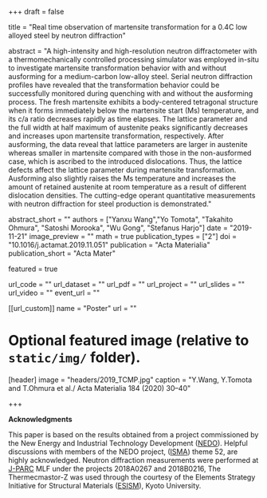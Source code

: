 +++
draft = false

title = "Real time observation of martensite transformation for a 0.4C low alloyed steel by neutron diffraction"

abstract = "A high-intensity and high-resolution neutron diffractometer with a thermomechanically controlled processing simulator was employed in-situ to investigate martensite transformation behavior with and without ausforming for a medium-carbon low-alloy steel. Serial neutron diffraction profiles have revealed that the transformation behavior could be successfully monitored during quenching with and without the ausforming process. The fresh martensite exhibits a body-centered tetragonal structure when it forms immediately below the martensite start (Ms) temperature, and its c/a ratio decreases rapidly as time elapses. The lattice parameter and the full width at half maximum of austenite peaks significantly decreases and increases upon martensite transformation, respectively. After ausforming, the data reveal that lattice parameters are larger in austenite whereas smaller in martensite compared with those in the non-ausformed case, which is ascribed to the introduced dislocations. Thus, the lattice defects affect the lattice parameter during martensite transformation. Ausforming also slightly raises the Ms temperature and increases the amount of retained austenite at room temperature as a result of different dislocation densities. The cutting-edge operant quantitative measurements with neutron diffraction for steel production is demonstrated."

abstract_short = ""
authors = ["Yanxu Wang","Yo Tomota", "Takahito Ohmura", "Satoshi Morooka", "Wu Gong", "Stefanus Harjo"]
date = "2019-11-21"
image_preview = ""
math = true
publication_types = ["2"]
doi = "10.1016/j.actamat.2019.11.051"
publication = "Acta Materialia"
publication_short = "Acta Mater"

featured = true

url_code = ""
url_dataset = ""
url_pdf = ""
url_project = ""
url_slides = ""
url_video = ""
event_url = ""

[[url_custom]]
name = "Poster"
url = ""

# Optional featured image (relative to `static/img/` folder).
[header]
image = "headers/2019_TCMP.jpg"
caption = "Y.Wang, Y.Tomota and T.Ohmura et al./ Acta Materialia 184 (2020) 30–40"


+++


**Acknowledgments**

This paper is based on the results obtained from a project commissioned by the New Energy and Industrial Technology Development ([NEDO](https://www.nedo.go.jp/english/index.html "NEDO")). Helpful discussions with members of the NEDO project, ([ISMA](http://isma.jp/en/ "ISMA")) theme 52, are highly acknowledged. Neutron diffraction measurements were performed at [J-PARC](https://j-parc.jp/c/en/ "J-PARC") MLF under the projects 2018A0267 and 2018B0216, The Thermecmastor-Z was used through the courtesy of the Elements Strategy Initiative for Structural Materials ([ESISM](http://esism.kyoto-u.ac.jp/en/index.html "ESISM")), Kyoto University.





